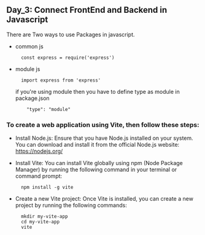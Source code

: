 ## Day_3: Connect FrontEnd and Backend in Javascript
There are Two ways to use Packages in javascript.
- common js
  
        const express = require('express')
- module js
  
        import express from 'express'
  if you're using module then you have to define type as module in package.json

          "type": "module"
### To create a web application using Vite, then follow these steps:

- Install Node.js: Ensure that you have Node.js installed on your system. You can download and install it from the official Node.js website: https://nodejs.org/
- Install Vite: You can install Vite globally using npm (Node Package Manager) by running the following command in your terminal or command prompt:

        npm install -g vite
- Create a new Vite project: Once Vite is installed, you can create a new project by running the following commands:

        mkdir my-vite-app
        cd my-vite-app
        vite
